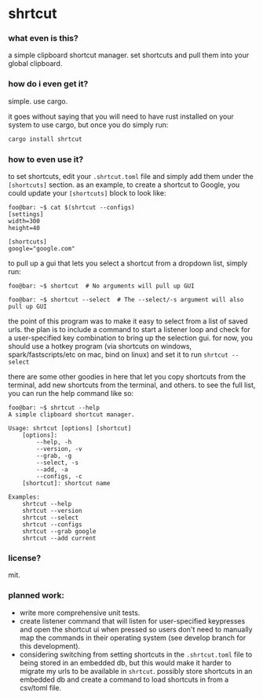 # shrtcut

### what even is this?
a simple clipboard shortcut manager.  set shortcuts and pull them into your global clipboard.

### how do i even get it?
simple. use cargo.

it goes without saying that you will need to have rust installed on your system to use cargo, but once you do simply run:
```sh
cargo install shrtcut
```

### how to even use it?
to set shortcuts, edit your `.shrtcut.toml` file and simply add them under the `[shortcuts]` section.  as an example, to create a shortcut to Google, you could update your `[shortcuts]` block to look like:
```console
foo@bar: ~$ cat $(shrtcut --configs)
[settings]
width=300
height=40

[shortcuts]
google="google.com"
```

to pull up a gui that lets you select a shortcut from a dropdown list, simply run:
```console
foo@bar: ~$ shortcut  # No arguments will pull up GUI

foo@bar: ~$ shortcut --select  # The --select/-s argument will also pull up GUI
```

the point of this program was to make it easy to select from a list of saved urls.   the plan is to include a command to start a listener loop and check for a user-specified key combination to bring up the selection gui.  for now, you should use a hotkey program (via shortcuts on windows, spark/fastscripts/etc on mac, bind on linux) and set it to run `shrtcut --select`

there are some other goodies in here that let you copy shortcuts from the terminal, add new shortcuts from the terminal, and others.  to see the full list, you can run the help command like so:
```console
foo@bar: ~$ shrtcut --help
A simple clipboard shortcut manager.

Usage: shrtcut [options] [shortcut]
    [options]:
        --help, -h
        --version, -v
        --grab, -g
        --select, -s
        --add, -a
        --configs, -c
    [shortcut]: shortcut name

Examples:
    shrtcut --help
    shrtcut --version
    shrtcut --select
    shrtcut --configs
    shrtcut --grab google
    shrtcut --add current
```

### license?
mit.

### planned work:
- write more comprehensive unit tests.
- create listener command that will listen for user-specified keypresses and open the shortcut ui when pressed so users don't need to manually map the commands in their operating system (see develop branch for this development).
- considering switching from setting shortcuts in the `.shrtcut.toml` file to being stored in an embedded db, but this would make it harder to migrate my urls to be available in `shrtcut`.  possibly store shortcuts in an embedded db and create a command to load shortcuts in from a csv/toml file.
